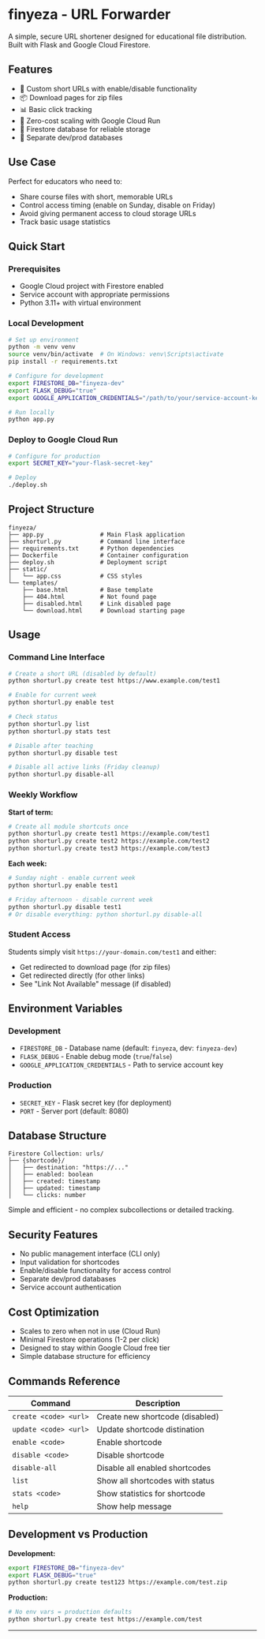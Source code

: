# finyeza - URL Forwarder

A simple, secure URL shortener designed for educational file distribution. Built with Flask and Google Cloud Firestore.

## Features
- 🔗 Custom short URLs with enable/disable functionality
- 📦 Download pages for zip files
- 📊 Basic click tracking
- 🚀 Zero-cost scaling with Google Cloud Run
- 💾 Firestore database for reliable storage
- 🔄 Separate dev/prod databases

## Use Case

Perfect for educators who need to:
- Share course files with short, memorable URLs
- Control access timing (enable on Sunday, disable on Friday)
- Avoid giving permanent access to cloud storage URLs
- Track basic usage statistics

## Quick Start

### Prerequisites
- Google Cloud project with Firestore enabled
- Service account with appropriate permissions
- Python 3.11+ with virtual environment

### Local Development
```bash
# Set up environment
python -m venv venv
source venv/bin/activate  # On Windows: venv\Scripts\activate
pip install -r requirements.txt

# Configure for development
export FIRESTORE_DB="finyeza-dev"
export FLASK_DEBUG="true"
export GOOGLE_APPLICATION_CREDENTIALS="/path/to/your/service-account-key.json"

# Run locally
python app.py
```

### Deploy to Google Cloud Run
```bash
# Configure for production
export SECRET_KEY="your-flask-secret-key"

# Deploy
./deploy.sh
```

## Project Structure
```
finyeza/
├── app.py                # Main Flask application
├── shorturl.py           # Command line interface
├── requirements.txt      # Python dependencies  
├── Dockerfile            # Container configuration
├── deploy.sh             # Deployment script
├── static/
│   └── app.css           # CSS styles
└── templates/
    ├── base.html         # Base template
    ├── 404.html          # Not found page
    ├── disabled.html     # Link disabled page
    └── download.html     # Download starting page
```

## Usage

### Command Line Interface

```bash
# Create a short URL (disabled by default)
python shorturl.py create test https://www.example.com/test1

# Enable for current week
python shorturl.py enable test

# Check status
python shorturl.py list
python shorturl.py stats test

# Disable after teaching
python shorturl.py disable test

# Disable all active links (Friday cleanup)
python shorturl.py disable-all
```

### Weekly Workflow

**Start of term:**
```bash
# Create all module shortcuts once
python shorturl.py create test1 https://example.com/test1
python shorturl.py create test2 https://example.com/test2
python shorturl.py create test3 https://example.com/test3
```

**Each week:**
```bash
# Sunday night - enable current week
python shorturl.py enable test1

# Friday afternoon - disable current week
python shorturl.py disable test1
# Or disable everything: python shorturl.py disable-all
```

### Student Access
Students simply visit `https://your-domain.com/test1` and either:
- Get redirected to download page (for zip files)
- Get redirected directly (for other links)
- See "Link Not Available" message (if disabled)

## Environment Variables

### Development
- `FIRESTORE_DB` - Database name (default: `finyeza`, dev: `finyeza-dev`)
- `FLASK_DEBUG` - Enable debug mode (`true`/`false`)
- `GOOGLE_APPLICATION_CREDENTIALS` - Path to service account key

### Production
- `SECRET_KEY` - Flask secret key (for deployment)
- `PORT` - Server port (default: 8080)

## Database Structure

```
Firestore Collection: urls/
├── {shortcode}/
│   ├── destination: "https://..."
│   ├── enabled: boolean
│   ├── created: timestamp
│   ├── updated: timestamp
│   └── clicks: number
```

Simple and efficient - no complex subcollections or detailed tracking.

## Security Features

- No public management interface (CLI only)
- Input validation for shortcodes
- Enable/disable functionality for access control
- Separate dev/prod databases
- Service account authentication

## Cost Optimization

- Scales to zero when not in use (Cloud Run)
- Minimal Firestore operations (1-2 per click)
- Designed to stay within Google Cloud free tier
- Simple database structure for efficiency

## Commands Reference

| Command               | Description                    |
|-----------------------|--------------------------------|
| `create <code> <url>` | Create new shortcode (disabled)|
| `update <code> <url>` | Update shortcode distination   |
| `enable <code>`       | Enable shortcode               |
| `disable <code>`      | Disable shortcode              |
| `disable-all`         | Disable all enabled shortcodes |
| `list`                | Show all shortcodes with status|
| `stats <code>`        | Show statistics for shortcode  |
| `help`                | Show help message              |

## Development vs Production

**Development:**
```bash
export FIRESTORE_DB="finyeza-dev"
export FLASK_DEBUG="true"
python shorturl.py create test123 https://example.com/test.zip
```

**Production:**
```bash
# No env vars = production defaults
python shorturl.py create test https://example.com/test
```

---
